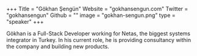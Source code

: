 +++
Title = "Gökhan Şengün"
Website = "gokhansengun.com"
Twitter = "gokhansengun"
Github = ""
image = "gokhan-sengun.png"
type = "speaker"
+++

Gökhan is a Full-Stack Developer working for Netas, the biggest systems integrator in Turkey. In his current role, he is providing consultancy within the company and building new products.
